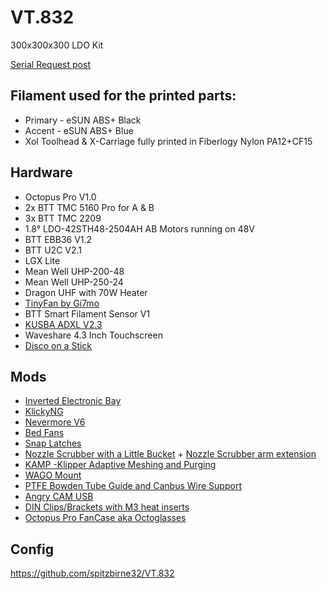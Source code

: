 # VT.832
300x300x300 LDO Kit

[Serial Request post](https://www.reddit.com/r/voroncorexy/comments/zazjmy/voron_trident_serial_request_spitzbirne328668/)

## Filament used for the printed parts:
* Primary - eSUN ABS+ Black
* Accent - eSUN ABS+ Blue
* Xol Toolhead & X-Carriage fully printed in Fiberlogy Nylon PA12+CF15

## Hardware 
* Octopus Pro V1.0
* 2x BTT TMC 5160 Pro for A & B
* 3x BTT TMC 2209
* 1.8° LDO-42STH48-2504AH AB Motors running on 48V
* BTT EBB36 V1.2
* BTT U2C V2.1
* LGX Lite
* Mean Well UHP-200-48
* Mean Well UHP-250-24
* Dragon UHF with 70W Heater
* [TinyFan by Gi7mo](https://github.com/Gi7mo/TinyFan)
* BTT Smart Filament Sensor V1
* [KUSBA ADXL V2.3](https://github.com/xbst/KUSBA)
* Waveshare 4.3 Inch Touchscreen
* [Disco on a Stick](https://github.com/VoronDesign/Voron-Hardware/tree/master/Daylight/Disco_on_a_stick) 

## Mods
* [Inverted Electronic Bay](https://github.com/Gi7mo/TinyFan)
* [KlickyNG](https://github.com/jlas1/Klicky-Probe/tree/main/Probes/KlickyNG)
* [Nevermore V6](https://github.com/nevermore3d/Nevermore_Micro/tree/master/V6)
* [Bed Fans](https://github.com/VoronDesign/VoronUsers/tree/master/printer_mods/CannedBass/Trident_Bed_Fans)
* [Snap Latches](https://github.com/VoronDesign/VoronUsers/tree/master/printer_mods/richardjm/snap-latch-2020)
* [Nozzle Scrubber with a Little Bucket](https://www.printables.com/de/model/201999-nozzle-scrubber-with-a-little-bucket-for-voron-24) + [Nozzle Scrubber arm extension](https://www.printables.com/de/model/298565-nozzle-scrubber-arm-extension-voron-trident)
* [KAMP -Klipper Adaptive Meshing and Purging](https://github.com/kyleisah/Klipper-Adaptive-Meshing-Purging)
* [WAGO Mount](https://github.com/VoronDesign/VoronUsers/tree/master/printer_mods/LoganFraser/WagoMounts)
* [PTFE Bowden Tube Guide and Canbus Wire Support](https://github.com/VoronDesign/VoronUsers/tree/master/printer_mods/Galvanic/Bowden_Tube_Guide)
* [Angry CAM USB](https://github.com/VoronDesign/VoronUsers/tree/master/printer_mods/chri.kai.in/Angry_CAM_USB)
* [DIN Clips/Brackets with M3 heat inserts](https://github.com/Ramalama2/Voron-2-Mods/tree/main/DinClips)
* [Octopus Pro FanCase aka Octoglasses](https://github.com/Ramalama2/Voron-2-Mods/tree/main/Octopus_Pro_FanCase)

## Config
https://github.com/spitzbirne32/VT.832
